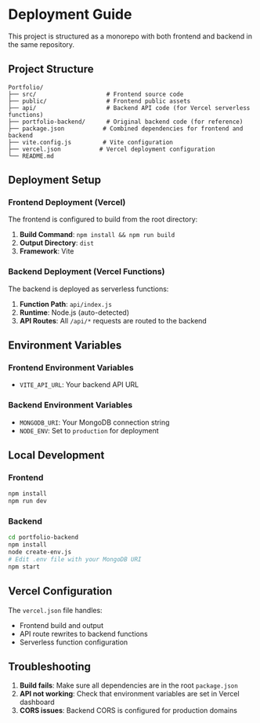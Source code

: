 # Deployment Guide

This project is structured as a monorepo with both frontend and backend in the same repository.

## Project Structure

```
Portfolio/
├── src/                    # Frontend source code
├── public/                 # Frontend public assets
├── api/                    # Backend API code (for Vercel serverless functions)
├── portfolio-backend/      # Original backend code (for reference)
├── package.json           # Combined dependencies for frontend and backend
├── vite.config.js         # Vite configuration
├── vercel.json           # Vercel deployment configuration
└── README.md
```

## Deployment Setup

### Frontend Deployment (Vercel)

The frontend is configured to build from the root directory:

1. **Build Command**: `npm install && npm run build`
2. **Output Directory**: `dist`
3. **Framework**: Vite

### Backend Deployment (Vercel Functions)

The backend is deployed as serverless functions:

1. **Function Path**: `api/index.js`
2. **Runtime**: Node.js (auto-detected)
3. **API Routes**: All `/api/*` requests are routed to the backend

## Environment Variables

### Frontend Environment Variables
- `VITE_API_URL`: Your backend API URL

### Backend Environment Variables  
- `MONGODB_URI`: Your MongoDB connection string
- `NODE_ENV`: Set to `production` for deployment

## Local Development

### Frontend
```bash
npm install
npm run dev
```

### Backend
```bash
cd portfolio-backend
npm install
node create-env.js
# Edit .env file with your MongoDB URI
npm start
```

## Vercel Configuration

The `vercel.json` file handles:
- Frontend build and output
- API route rewrites to backend functions
- Serverless function configuration

## Troubleshooting

1. **Build fails**: Make sure all dependencies are in the root `package.json`
2. **API not working**: Check that environment variables are set in Vercel dashboard
3. **CORS issues**: Backend CORS is configured for production domains 
